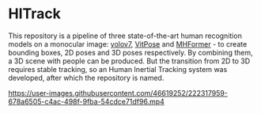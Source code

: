 # HITrack

This repository is a pipeline of three state-of-the-art human recognition models on a monocular image: [yolov7](https://github.com/WongKinYiu/yolov7), 
[VitPose](https://github.com/ViTAE-Transformer/ViTPose) and [MHFormer](https://github.com/Vegetebird/MHFormer) - to create bounding boxes, 2D poses and 
3D poses respectively. By combining them, a 3D scene with people can be produced. 
But the transition from 2D to 3D requires stable tracking, so an Human Inertial Tracking system was developed, after which the repository is named.

https://user-images.githubusercontent.com/46619252/222317959-678a6505-c4ac-498f-9fba-54cdce71df96.mp4

